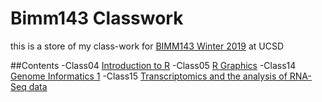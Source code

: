# Bimm143 Classwork

this is a store of my class-work for [BIMM143 Winter 2019](https://bioboot.github.io/bimm143_W19/) at UCSD

##Contents
-Class04 [Introduction to R]()
-Class05 [R Graphics](https://github.com/yyt002/bimm143/blob/master/class05/class05.md)
-Class14 [Genome Informatics 1](https://github.com/yyt002/bimm143/blob/master/class14/class14.md)
-Class15 [Transcriptomics and the analysis of RNA-Seq data](https://github.com/yyt002/bimm143/blob/master/class15/class15.md)
      
        
   
